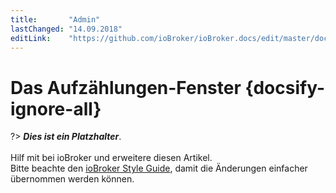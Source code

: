 ```yaml
---
title:       "Admin"
lastChanged: "14.09.2018"
editLink:    "https://github.com/ioBroker/ioBroker.docs/edit/master/docs/admin/enums.md"
---
```


# Das Aufzählungen-Fenster {docsify-ignore-all}

?> ***Dies ist ein Platzhalter***. 
   <br><br>
   Hilf mit bei ioBroker und erweitere diesen Artikel.  
   Bitte beachte den [ioBroker Style Guide](appendix/style_guide), 
   damit die Änderungen einfacher übernommen werden können.
